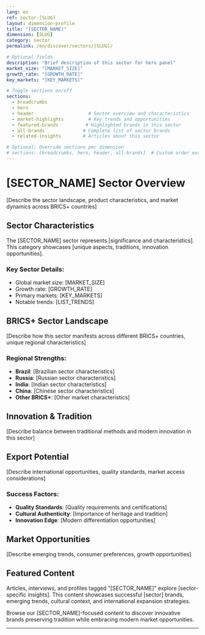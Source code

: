 ```yaml
---
lang: en
ref: sector-[SLUG]
layout: dimension-profile
title: "[SECTOR_NAME]"
dimension: [SLUG]
category: sector
permalink: /en/discover/sectors/[SLUG]/

# Optional fields
description: "Brief description of this sector for hero panel"
market_size: "[MARKET_SIZE]"
growth_rate: "[GROWTH_RATE]"
key_markets: "[KEY_MARKETS]"

# Toggle sections on/off
sections:
  - breadcrumbs
  - hero
  - header                    # Sector overview and characteristics
  - market-highlights         # Key trends and opportunities
  - featured-brands          # Highlighted brands in this sector
  - all-brands              # Complete list of sector brands
  - related-insights        # Articles about this sector

# Optional: Override sections per dimension
# sections: [breadcrumbs, hero, header, all-brands]  # Custom order example
---
```


# [SECTOR_NAME] Sector Overview

[Describe the sector landscape, product characteristics, and market dynamics across BRICS+ countries]

## Sector Characteristics

The [SECTOR_NAME] sector represents [significance and characteristics]. This category showcases [unique aspects, traditions, innovation opportunities].

### Key Sector Details:
- Global market size: [MARKET_SIZE]
- Growth rate: [GROWTH_RATE]
- Primary markets: [KEY_MARKETS]
- Notable trends: [LIST_TRENDS]

## BRICS+ Sector Landscape

[Describe how this sector manifests across different BRICS+ countries, unique regional characteristics]

### Regional Strengths:
- **Brazil**: [Brazilian sector characteristics]
- **Russia**: [Russian sector characteristics]  
- **India**: [Indian sector characteristics]
- **China**: [Chinese sector characteristics]
- **Other BRICS+**: [Other market characteristics]

## Innovation & Tradition

[Describe balance between traditional methods and modern innovation in this sector]

## Export Potential

[Describe international opportunities, quality standards, market access considerations]

### Success Factors:
- **Quality Standards**: [Quality requirements and certifications]
- **Cultural Authenticity**: [Importance of heritage and tradition]
- **Innovation Edge**: [Modern differentiation opportunities]

## Market Opportunities

[Describe emerging trends, consumer preferences, growth opportunities]

## Featured Content

Articles, interviews, and profiles tagged "[SECTOR_NAME]" explore [sector-specific insights]. This content showcases successful [sector] brands, emerging trends, cultural context, and international expansion strategies.

Browse our [SECTOR_NAME]-focused content to discover innovative brands preserving tradition while embracing modern market opportunities.

---

<!-- Template Usage Instructions:
1. Replace [PLACEHOLDERS] with actual values
2. Customize sections array to show/hide content blocks
3. Add sector-specific images to /assets/images/sectors/[slug]/
4. Consider market-specific variations within the sector
5. Focus on BRICS+ context and cross-cultural opportunities
-->